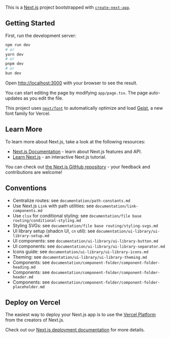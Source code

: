 This is a [Next.js](https://nextjs.org) project bootstrapped with [`create-next-app`](https://nextjs.org/docs/app/api-reference/cli/create-next-app).

## Getting Started

First, run the development server:

```bash
npm run dev
# or
yarn dev
# or
pnpm dev
# or
bun dev
```

Open [http://localhost:3000](http://localhost:3000) with your browser to see the result.

You can start editing the page by modifying `app/page.tsx`. The page auto-updates as you edit the file.

This project uses [`next/font`](https://nextjs.org/docs/app/building-your-application/optimizing/fonts) to automatically optimize and load [Geist](https://vercel.com/font), a new font family for Vercel.

## Learn More

To learn more about Next.js, take a look at the following resources:

- [Next.js Documentation](https://nextjs.org/docs) - learn about Next.js features and API.
- [Learn Next.js](https://nextjs.org/learn) - an interactive Next.js tutorial.

You can check out [the Next.js GitHub repository](https://github.com/vercel/next.js) - your feedback and contributions are welcome!

## Conventions

- Centralize routes: see `documentation/path-constants.md`
- Use Next.js `Link` with path utilities: see `documentation/link-components.md`
- Use `clsx` for conditional styling: see `documentation/file base routing/conditional-styling.md`
- Styling SVGs: see `documentation/file base routing/styling-svgs.md`
- UI library setup (shadcn UI, `cn` util): see `documentation/ui-library/ui-library-setup.md`
- UI components: see `documentation/ui-library/ui-library-button.md`
- UI components: see `documentation/ui-library/ui-library-separator.md`
- Icons guide: see `documentation/ui-library/ui-library-icons.md`
- Theming: see `documentation/ui-library/ui-library-theming.md`
- Components: see `documentation/component-folder/component-folder-heading.md`
- Components: see `documentation/component-folder/component-folder-header.md`
- Components: see `documentation/component-folder/component-folder-placeholder.md`

## Deploy on Vercel

The easiest way to deploy your Next.js app is to use the [Vercel Platform](https://vercel.com/new?utm_medium=default-template&filter=next.js&utm_source=create-next-app&utm_campaign=create-next-app-readme) from the creators of Next.js.

Check out our [Next.js deployment documentation](https://nextjs.org/docs/app/building-your-application/deploying) for more details.
